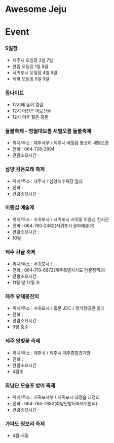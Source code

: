 # Awesome Jeju

# Event
### 5일장
- 제주시 오일장 2일 7일
- 한림 오일장 1일 6일
- 서귀포시 오일장 4일 9일
- 세화 오일장 5일 0일
 

### 돔나이트
* 12시에 돔이 열림
* 12시 이전은 어르신들
* 12시 이후 젊은 층들

### 들불축제 - 정월대보름 새별오름 들불축제
* 위치/주소 : 제주서부 / 제주시 애월읍 봉성리 새별오름 
* 전화 : 064-728-2894 
* 관람소요시간 :

### 삼양 검은모래 축제
* 위치/주소 : 제주시 / 삼양해수욕장 일대 
* 전화 : 
* 관람소요시간 :

### 이중섭 예술제
* 위치/주소 : 서귀포시 / 서귀포시 서귀동 이중섭 전시관 
* 전화 : 064-760-2482(서귀포시 문화예술과) 
* 관람소요시간 :
* 10월 

### 제주 감귤 축제
* 위치/주소 : 서귀포시 / 
* 전화 : 064-710-6872(제주특별자치도 감귤정책과) 
* 관람소요시간 :
* 11월 말 12월 초

### 제주 유채꽃잔치
* 위치/주소 : 서귀포시 / 중문 JDC / 정석항공관 일대 
* 전화 : 
* 관람소요시간 :
* 3월 중순

### 제주 왕벚꽃 축제
* 위치/주소 : 제주시 / 제주시 제주종합경기장 
* 전화 : 
* 관람소요시간 :
* 4월초

### 최남단 모슬포 방어 축제
* 위치/주소 : 서귀포서부 / 서귀포시 대정읍 대정리 
* 전화 : 064-794-7982(최남단방어축제위원회) 
* 관람소요시간 :

### 가파도 청보리 축제
* 4월~5월
